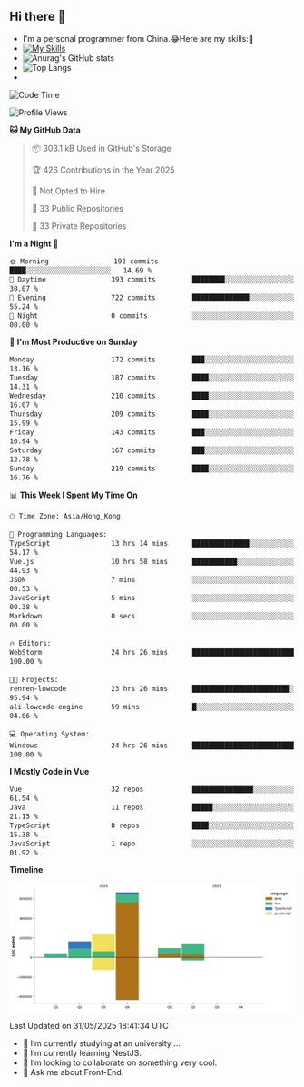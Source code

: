 ## Hi there 👋
- I'm a personal programmer from China.😂Here are my skills:🤔
- [![My Skills](https://skillicons.dev/icons?i=js,html,css,vue,typescript,java,golang)](https://skillicons.dev)
- ![Anurag's GitHub stats](https://github-readme-stats.vercel.app/api?username=FluffyChi-Xing&count_private=true&show_icons=true&theme=radical)
- ![Top Langs](https://github-readme-stats.vercel.app/api/top-langs/?username=FluffyChi-Xing)
- <!--START_SECTION:waka-->
![Code Time](http://img.shields.io/badge/Code%20Time-1%2C540%20hrs%2047%20mins-blue)

![Profile Views](http://img.shields.io/badge/Profile%20Views-0-blue)

**🐱 My GitHub Data** 

> 📦 303.1 kB Used in GitHub's Storage 
 > 
> 🏆 426 Contributions in the Year 2025
 > 
> 🚫 Not Opted to Hire
 > 
> 📜 33 Public Repositories 
 > 
> 🔑 33 Private Repositories 
 > 
**I'm a Night 🦉** 

```text
🌞 Morning                192 commits         ████░░░░░░░░░░░░░░░░░░░░░   14.69 % 
🌆 Daytime                393 commits         ████████░░░░░░░░░░░░░░░░░   30.07 % 
🌃 Evening                722 commits         ██████████████░░░░░░░░░░░   55.24 % 
🌙 Night                  0 commits           ░░░░░░░░░░░░░░░░░░░░░░░░░   00.00 % 
```
📅 **I'm Most Productive on Sunday** 

```text
Monday                   172 commits         ███░░░░░░░░░░░░░░░░░░░░░░   13.16 % 
Tuesday                  187 commits         ████░░░░░░░░░░░░░░░░░░░░░   14.31 % 
Wednesday                210 commits         ████░░░░░░░░░░░░░░░░░░░░░   16.07 % 
Thursday                 209 commits         ████░░░░░░░░░░░░░░░░░░░░░   15.99 % 
Friday                   143 commits         ███░░░░░░░░░░░░░░░░░░░░░░   10.94 % 
Saturday                 167 commits         ███░░░░░░░░░░░░░░░░░░░░░░   12.78 % 
Sunday                   219 commits         ████░░░░░░░░░░░░░░░░░░░░░   16.76 % 
```


📊 **This Week I Spent My Time On** 

```text
🕑︎ Time Zone: Asia/Hong_Kong

💬 Programming Languages: 
TypeScript               13 hrs 14 mins      ██████████████░░░░░░░░░░░   54.17 % 
Vue.js                   10 hrs 58 mins      ███████████░░░░░░░░░░░░░░   44.93 % 
JSON                     7 mins              ░░░░░░░░░░░░░░░░░░░░░░░░░   00.53 % 
JavaScript               5 mins              ░░░░░░░░░░░░░░░░░░░░░░░░░   00.38 % 
Markdown                 0 secs              ░░░░░░░░░░░░░░░░░░░░░░░░░   00.00 % 

🔥 Editors: 
WebStorm                 24 hrs 26 mins      █████████████████████████   100.00 % 

🐱‍💻 Projects: 
renren-lowcode           23 hrs 26 mins      ████████████████████████░   95.94 % 
ali-lowcode-engine       59 mins             █░░░░░░░░░░░░░░░░░░░░░░░░   04.06 % 

💻 Operating System: 
Windows                  24 hrs 26 mins      █████████████████████████   100.00 % 
```

**I Mostly Code in Vue** 

```text
Vue                      32 repos            ███████████████░░░░░░░░░░   61.54 % 
Java                     11 repos            █████░░░░░░░░░░░░░░░░░░░░   21.15 % 
TypeScript               8 repos             ████░░░░░░░░░░░░░░░░░░░░░   15.38 % 
JavaScript               1 repo              ░░░░░░░░░░░░░░░░░░░░░░░░░   01.92 % 
```



**Timeline**

![Lines of Code chart](https://raw.githubusercontent.com/FluffyChi-Xing/FluffyChi-Xing/main/assets/bar_graph.png)


 Last Updated on 31/05/2025 18:41:34 UTC
<!--END_SECTION:waka-->
- 🔭 I’m currently studying at an university ...
- 🌱 I’m currently learning NestJS.
- 👯 I’m looking to collaborate on something very cool.
- 💬 Ask me about Front-End.
